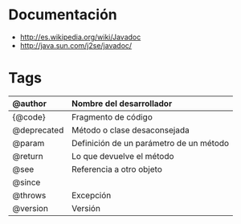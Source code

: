 # Documentación #
  * http://es.wikipedia.org/wiki/Javadoc
  * http://java.sun.com/j2se/javadoc/

# Tags #
| @author |	Nombre del desarrollador |
|:--------|:-------------------------|
| {@code} | Fragmento de código     |
| @deprecated 	| Método o clase desaconsejada |
| @param  | 	Definición de un parámetro de un método|
| @return  | Lo que devuelve el método|
| @see    |	Referencia a otro objeto |
| @since  |                          |
| @throws |	Excepción               |
| @version | 	Versión                |